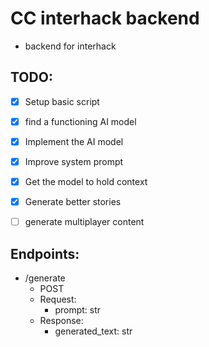 # CC interhack backend
- backend for interhack
## TODO:
- [x] Setup basic script
- [x] find a functioning AI model
- [x] Implement the AI model
- [x] Improve system prompt
- [x] Get the model to hold context
- [x] Generate better stories

- [ ] generate multiplayer content

## Endpoints:
- /generate
  - POST
  - Request:
    - prompt: str
  - Response:
    - generated_text: str
